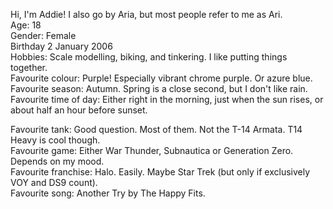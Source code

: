 Hi, I'm Addie! I also go by Aria, but most people refer to me as Ari. <br>
Age: 18 <br>
Gender: Female <br>
Birthday 2 January 2006 <br>
Hobbies: Scale modelling, biking, and tinkering. I like putting things together. <br>
Favourite colour: Purple! Especially vibrant chrome purple. Or azure blue. <br>
Favourite season: Autumn. Spring is a close second, but I don't like rain. <br>
Favourite time of day: Either right in the morning, just when the sun rises, or about half an hour before sunset. <br>

Favourite tank: Good question. Most of them. Not the T-14 Armata. T14 Heavy is cool though. <br>
Favourite game: Either War Thunder, Subnautica or Generation Zero. Depends on my mood. <br>
Favourite franchise: Halo. Easily. Maybe Star Trek (but only if exclusively VOY and DS9 count). <br>
Favourite song: Another Try by The Happy Fits. <br>

